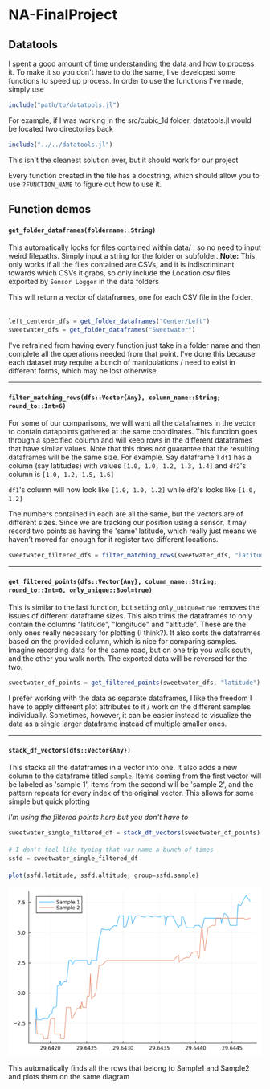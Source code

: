 # NA-FinalProject

## Datatools

I spent a good amount of time understanding the data and how to process it. To make it so you don't have to do the same, I've developed some functions to speed up process. In order to use the functions I've made, simply use

```julia
include("path/to/datatools.jl")

```

For example, if I was working in the src/cubic_1d folder, datatools.jl would be located two directories back

```julia
include("../../datatools.jl")
```

This isn't the cleanest solution ever, but it should work for our project

Every function created in the file has a docstring, which should allow you to use `?FUNCTION_NAME` to figure out how to use it.



## Function demos

#### `get_folder_dataframes(foldername::String)`
This automatically looks for files contained within data/ , so no need to input weird filepaths. Simply input a string for the folder or subfolder. 
**Note:** This only works if all the files contained are CSVs, and it is indiscriminant towards which CSVs it grabs, so only include the Location.csv files exported by `Sensor Logger` in the data folders

This will return a vector of dataframes, one for each CSV file in the folder.

```julia

left_centerdr_dfs = get_folder_dataframes("Center/Left")
sweetwater_dfs = get_folder_dataframes("Sweetwater")

```

I've refrained from having every function just take in a folder name and then complete all the operations needed from that point. I've done this because each dataset may require a bunch of manipulations / need to exist in different forms, which may be lost otherwise.

---

#### `filter_matching_rows(dfs::Vector{Any}, column_name::String; round_to::Int=6)`

For some of our comparisons, we will want all the dataframes in the vector to contain datapoints gathered at the same coordinates. This function goes through a specified column and will keep rows in the different dataframes that have similar values. Note that this does not guarantee that the resulting dataframes will be the same size. For example. Say dataframe 1 `df1` has a column (say latitudes) with values  `[1.0, 1.0, 1.2, 1.3, 1.4]` and `df2`'s column is `[1.0, 1.2, 1.5, 1.6]`

`df1`'s column will now look like `[1.0, 1.0, 1.2]` while `df2`'s looks like `[1.0, 1.2]`

The numbers contained in each are all the same, but the vectors are of different sizes. Since we are tracking our position using a sensor, it may record two points as having the 'same' latitude, which really just means we haven't moved far enough for it register two different locations. 

```julia
sweetwater_filtered_dfs = filter_matching_rows(sweetwater_dfs, "latitude")
```

 
---

#### `get_filtered_points(dfs::Vector{Any}, column_name::String; round_to::Int=6, only_unique::Bool=true)`

This is similar to the last function, but setting `only_unique=true` removes the issues of different dataframe sizes. This also trims the dataframes to only contain the columns "latitude", "longitude" and "altitude". These are the only ones really necessary for plotting (I think?). It also sorts the dataframes based on the provided column, which is nice for comparing samples. Imagine recording data for the same road, but on one trip you walk south, and the other you walk north. The exported data will be reversed for the two.

```julia
sweetwater_df_points = get_filtered_points(sweetwater_dfs, "latitude")
```

I prefer working with the data as separate dataframes, I like the freedom I have to apply different plot attributes to it / work on the different samples individually. Sometimes, however, it can be easier instead to visualize the data as a single larger dataframe instead of multiple smaller ones.

---

#### `stack_df_vectors(dfs::Vector{Any})`
This stacks all the dataframes in a vector into one. It also adds a new column to the dataframe titled `sample`. Items coming from the first vector will be labeled as 'sample 1', items from the second will be 'sample 2', and the pattern repeats for every index of the original vector. This allows for some simple but quick plotting

*I'm using the filtered points here but you don't have to*

```julia
sweetwater_single_filtered_df = stack_df_vectors(sweetwater_df_points)

# I don't feel like typing that var name a bunch of times
ssfd = sweetwater_single_filtered_df

plot(ssfd.latitude, ssfd.altitude, group=ssfd.sample)
```
![](assets/samples_demo.png)

This automatically finds all the rows that belong to Sample1 and Sample2 and plots them on the same diagram